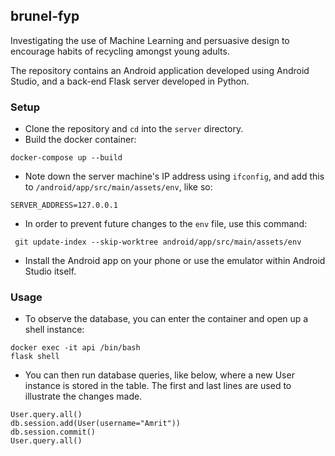 ## brunel-fyp
Investigating the use of Machine Learning and persuasive design to encourage habits of recycling amongst young adults.

The repository contains an Android application developed using Android Studio, and a back-end Flask server developed in Python.

### Setup
* Clone the repository and `cd` into the `server` directory.
* Build the docker container:
```
docker-compose up --build
```
* Note down the server machine's IP address using `ifconfig`, and add this to `/android/app/src/main/assets/env`, like so:
```
SERVER_ADDRESS=127.0.0.1
```
* In order to prevent future changes to the `env` file, use this command:
```
 git update-index --skip-worktree android/app/src/main/assets/env
```
* Install the Android app on your phone or use the emulator within Android Studio itself.

### Usage
* To observe the database, you can enter the container and open up a shell instance:
```
docker exec -it api /bin/bash
flask shell 
```
* You can then run database queries, like below, where a new User instance is stored in the table. The first and last lines are used to illustrate the changes made.
```
User.query.all()
db.session.add(User(username="Amrit"))
db.session.commit()
User.query.all()
```

